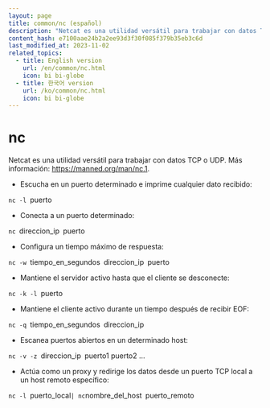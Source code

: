 ```yaml
---
layout: page
title: common/nc (español)
description: "Netcat es una utilidad versátil para trabajar con datos TCP o UDP."
content_hash: e7100aae24b2a2ee93d3f30f085f379b35eb3c6d
last_modified_at: 2023-11-02
related_topics:
  - title: English version
    url: /en/common/nc.html
    icon: bi bi-globe
  - title: 한국어 version
    url: /ko/common/nc.html
    icon: bi bi-globe
---
```

# nc

Netcat es una utilidad versátil para trabajar con datos TCP o UDP.
Más información: <https://manned.org/man/nc.1>.

- Escucha en un puerto determinado e imprime cualquier dato recibido:

`nc -l `<span class="tldr-var badge badge-pill bg-dark-lm bg-white-dm text-white-lm text-dark-dm font-weight-bold">puerto</span>

- Conecta a un puerto determinado:

`nc `<span class="tldr-var badge badge-pill bg-dark-lm bg-white-dm text-white-lm text-dark-dm font-weight-bold">direccion_ip</span>` `<span class="tldr-var badge badge-pill bg-dark-lm bg-white-dm text-white-lm text-dark-dm font-weight-bold">puerto</span>

- Configura un tiempo máximo de respuesta:

`nc -w `<span class="tldr-var badge badge-pill bg-dark-lm bg-white-dm text-white-lm text-dark-dm font-weight-bold">tiempo_en_segundos</span>` `<span class="tldr-var badge badge-pill bg-dark-lm bg-white-dm text-white-lm text-dark-dm font-weight-bold">direccion_ip</span>` `<span class="tldr-var badge badge-pill bg-dark-lm bg-white-dm text-white-lm text-dark-dm font-weight-bold">puerto</span>

- Mantiene el servidor activo hasta que el cliente se desconecte:

`nc -k -l `<span class="tldr-var badge badge-pill bg-dark-lm bg-white-dm text-white-lm text-dark-dm font-weight-bold">puerto</span>

- Mantiene el cliente activo durante un tiempo después de recibir EOF:

`nc -q `<span class="tldr-var badge badge-pill bg-dark-lm bg-white-dm text-white-lm text-dark-dm font-weight-bold">tiempo_en_segundos</span>` `<span class="tldr-var badge badge-pill bg-dark-lm bg-white-dm text-white-lm text-dark-dm font-weight-bold">direccion_ip</span>

- Escanea puertos abiertos en un determinado host:

`nc -v -z `<span class="tldr-var badge badge-pill bg-dark-lm bg-white-dm text-white-lm text-dark-dm font-weight-bold">direccion_ip</span>` `<span class="tldr-var badge badge-pill bg-dark-lm bg-white-dm text-white-lm text-dark-dm font-weight-bold">puerto1 puerto2 ...</span>

- Actúa como un proxy y redirige los datos desde un puerto TCP local a un host remoto específico:

`nc -l `<span class="tldr-var badge badge-pill bg-dark-lm bg-white-dm text-white-lm text-dark-dm font-weight-bold">puerto_local</span>` | nc `<span class="tldr-var badge badge-pill bg-dark-lm bg-white-dm text-white-lm text-dark-dm font-weight-bold">nombre_del_host</span>` `<span class="tldr-var badge badge-pill bg-dark-lm bg-white-dm text-white-lm text-dark-dm font-weight-bold">puerto_remoto</span>
